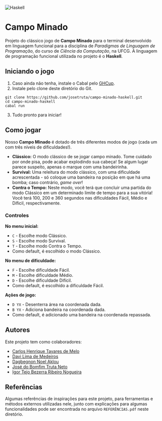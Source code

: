 ![Haskell](https://img.shields.io/badge/Haskell-5e5086?style=for-the-badge&logo=haskell&logoColor=white)

# Campo Minado

Projeto do clássico jogo de **Campo Minado** para o terminal desenvolvido em linguagem funcional para a disciplina de *Paradigmas de Linguagem de Programação*, do curso de *Ciência da Computação*, na UFCG. A linguagem de programação funcional utilizada no projeto é o **Haskell**.

## Iniciando o jogo
1. Caso ainda não tenha, instale o Cabal pelo [GHCup](https://www.haskell.org/ghcup/).
2. Instale pelo clone deste diretório do Git.
```
git clone https://github.com/josetruta/campo-minado-haskell.git
cd campo-minado-haskell
cabal run
```
3. Tudo pronto para iniciar!

## Como jogar

Nosso **Campo Minado** é dotado de três diferentes modos de jogo (cada um com três níveis de dificuldades!).

- **Clássico:** O modo clássico de se jogar campo minado. Tome cuidado por onde pisa, pode acabar explodindo sua cabeça! Se algum lugar parece suspeito, apenas o marque com uma bandeirinha.
- **Survival:** Uma releitura do modo clássico, com uma dificuldade acrescentada - só coloque uma bandeira na posição em que há uma bomba; caso contrário, *game over*!
- **Contra o Tempo:** Neste modo, você terá que concluir uma partida do modo Clássico em um determinado limite de tempo para a sua vitória! Você terá 100, 200 e 360 segundos nas dificuldades Fácil, Médio e Díficil, respectivamente.

### Controles

**No menu inicial:**

- `C` - Escolhe modo Clássico.
- `S` - Escolhe modo Survival.
- `T` - Escolhe modo Contra o Tempo.
- Como default, é escolhido o modo Clássico.

**No menu de dificuldade:**

- `F` - Escolhe dificuldade Fácil.
- `M` - Escolhe dificuldade Médio.
- `D` - Escolhe dificuldade Difícil.
- Como default, é escolhido a dificuldade Fácil.

**Ações de jogo:**

- `D YX` - Desenterra área na coordenada dada.
- `B YX` - Adiciona bandeira na coordenada dada.
- Como default, é adicionado uma bandeira na coordenada repassada.

## Autores

Este projeto tem como colaboradores:

- [Carlos Henrique Tavares de Melo](https://github.com/c4rlos-henrique)
- [Davi Lima de Medeiros](https://github.com/DaviLdM)
- [Dagbegnon Noel Aklou](https://github.com/Noelakl1995)
- [José do Bomfim Truta Neto](https://github.com/josetruta)
- [Igor Tejo Bezerra Ribeiro Nogueira](https://github.com/igortejo)

## Referências

Algumas referências de inspirações para este projeto, para ferramentas e métodos externos utilizadas nele, junto com explicações para algumas funcionalidades pode ser encontrada no arquivo `REFERÊNCIAS.pdf` neste diretório.
